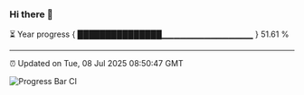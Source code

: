 ### Hi there 👋

⏳ Year progress { ███████████████▁▁▁▁▁▁▁▁▁▁▁▁▁▁▁ } 51.61 %

---

⏰ Updated on Tue, 08 Jul 2025 08:50:47 GMT

![Progress Bar CI](https://github.com/IshwaranRudhara/GIT-ACTION/workflows/Progress%20Bar%20CI/badge.svg)
